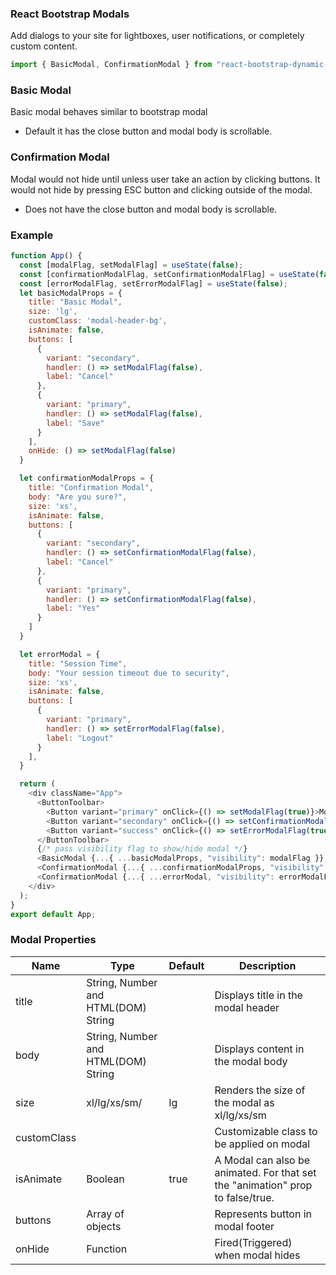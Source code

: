 ### React Bootstrap Modals
Add dialogs to your site for lightboxes, user notifications, or completely custom content.

```javascript
import { BasicModal, ConfirmationModal } from "react-bootstrap-dynamic-modal"; 
```
### Basic Modal
Basic modal behaves similar to bootstrap modal

* Default it has the close button and modal body is scrollable.

### Confirmation Modal
Modal would not hide until unless user take an action by clicking buttons. It would not hide by pressing ESC button and clicking outside of the modal.

* Does not have the close button and modal body is scrollable.

### Example
```javascript
function App() {
  const [modalFlag, setModalFlag] = useState(false);
  const [confirmationModalFlag, setConfirmationModalFlag] = useState(false);
  const [errorModalFlag, setErrorModalFlag] = useState(false);
  let basicModalProps = {
    title: "Basic Modal",
    size: 'lg',
    customClass: 'modal-header-bg',
    isAnimate: false,
    buttons: [
      {
        variant: "secondary",
        handler: () => setModalFlag(false),
        label: "Cancel"
      },
      {
        variant: "primary",
        handler: () => setModalFlag(false),
        label: "Save"
      }
    ],
    onHide: () => setModalFlag(false)
  }

  let confirmationModalProps = {
    title: "Confirmation Modal",
    body: "Are you sure?",
    size: 'xs',
    isAnimate: false,
    buttons: [
      {
        variant: "secondary",
        handler: () => setConfirmationModalFlag(false),
        label: "Cancel"
      },
      {
        variant: "primary",
        handler: () => setConfirmationModalFlag(false),
        label: "Yes"
      }
    ]
  }

  let errorModal = {
    title: "Session Time",
    body: "Your session timeout due to security",
    size: 'xs',
    isAnimate: false,
    buttons: [
      {
        variant: "primary",
        handler: () => setErrorModalFlag(false),
        label: "Logout"
      }
    ],
  }

  return (
    <div className="App">
      <ButtonToolbar>
        <Button variant="primary" onClick={() => setModalFlag(true)}>Modal</Button>
        <Button variant="secondary" onClick={() => setConfirmationModalFlag(true)}>Confirmation Modal</Button>
        <Button variant="success" onClick={() => setErrorModalFlag(true)}>System Error</Button>
      </ButtonToolbar>
      {/* pass visibility flag to show/hide modal */}
      <BasicModal {...{ ...basicModalProps, "visibility": modalFlag }} />
      <ConfirmationModal {...{ ...confirmationModalProps, "visibility": confirmationModalFlag }} />
      <ConfirmationModal {...{ ...errorModal, "visibility": errorModalFlag }} />
    </div>
  );
}
export default App;
```

### Modal Properties


| Name  |Type   |Default   | Description  |
| ------------ | ------------ | ------------ | ------------ |
| title  | String, Number and HTML(DOM) String  |   | Displays title in the modal header  |
| body  |  String, Number and HTML(DOM) String |   |  Displays content in the modal body  |
|size   |  xl/lg/xs/sm/  | lg   |  Renders the size of the modal as  xl/lg/xs/sm  |
| customClass  |    |   |  Customizable class to be applied on modal  |
| isAnimate  |  Boolean  |  true  | A Modal can also be animated. For that set the "animation" prop to false/true.  |
| buttons  | Array of objects  |   | Represents button in modal footer  |
| onHide  |  Function |   | Fired(Triggered) when modal hides |